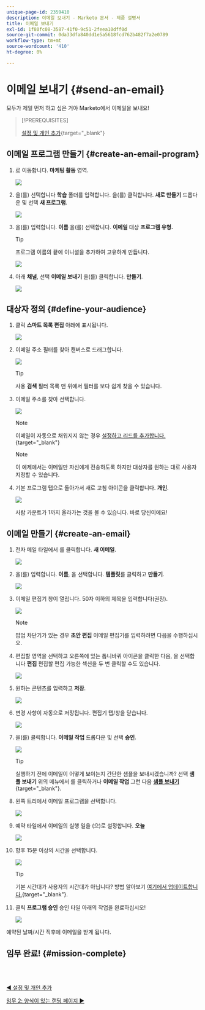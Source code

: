 ```yaml
---
unique-page-id: 2359410
description: 이메일 보내기 - Marketo 문서 - 제품 설명서
title: 이메일 보내기
exl-id: 1f80fc08-3587-41f0-9c51-2feea10dff0d
source-git-commit: 0da33dfa840dd1e5a5618fcd762b482f7a2e0789
workflow-type: tm+mt
source-wordcount: '410'
ht-degree: 0%

---
```


# 이메일 보내기 {#send-an-email}

모두가 제일 먼저 하고 싶은 거야 Marketo에서 이메일을 보내요!

>[!PREREQUISITES]
>
>[설정 및 개인 추가](/help/marketo/getting-started/quick-wins/get-set-up-and-add-a-person.md){target=&quot;_blank&quot;}

## 이메일 프로그램 만들기 {#create-an-email-program}

1. 로 이동합니다. **마케팅 활동** 영역.

   ![](assets/one-1.png)

1. 을(를) 선택합니다 **학습** 폴더를 입력합니다. 을(를) 클릭합니다. **새로 만들기** 드롭다운 및 선택 **새 프로그램**.

   ![](assets/two-1.png)

1. 을(를) 입력합니다. **이름** 을(를) 선택합니다. **이메일** 대상 **프로그램 유형.**

   >[!TIP]
   >
   >프로그램 이름의 끝에 이니셜을 추가하여 고유하게 만듭니다.

   ![](assets/three.png)

1. 아래 **채널**, 선택 **이메일 보내기** 을(를) 클릭합니다. **만들기**.

   ![](assets/image2015-3-2-16-3a25-3a18.png)

## 대상자 정의 {#define-your-audience}

1. 클릭 **스마트 목록 편집** 아래에 표시됩니다.

   ![](assets/five.png)

1. 이메일 주소 필터를 찾아 캔버스로 드래그합니다.

   ![](assets/six.png)

   >[!TIP]
   >
   >사용 **검색** 필터 목록 맨 위에서 필터를 보다 쉽게 찾을 수 있습니다.

1. 이메일 주소를 찾아 선택합니다.

   ![](assets/seven-1.png)

   >[!NOTE]
   >
   >이메일이 자동으로 채워지지 않는 경우 [설정하고 리드를 추가합니다.](/help/marketo/getting-started/quick-wins/get-set-up-and-add-a-person.md){target=&quot;_blank&quot;}

   >[!NOTE]
   >
   >이 예제에서는 이메일만 자신에게 전송하도록 하지만 대상자를 원하는 대로 사용자 지정할 수 있습니다.

1. 기본 프로그램 탭으로 돌아가서 새로 고침 아이콘을 클릭합니다. **개인**.

   ![](assets/refresh-icon.png)

   사람 카운트가 1까지 올라가는 것을 볼 수 있습니다. 바로 당신이에요!

## 이메일 만들기 {#create-an-email}

1. 전자 메일 타일에서 를 클릭합니다. **새 이메일**.

   ![](assets/image2014-9-8-15-3a10-3a47.png)

1. 을(를) 입력합니다. **이름**, 을 선택합니다. **템플릿**&#x200B;를 클릭하고 **만들기**.

   ![](assets/ten-1.png)

1. 이메일 편집기 창이 열립니다. 50자 이하의 제목을 입력합니다(권장).

   ![](assets/eleven.png)

   >[!NOTE]
   >
   >팝업 차단기가 있는 경우 **초안 편집** 이메일 편집기를 입력하려면 다음을 수행하십시오.

1. 편집할 영역을 선택하고 오른쪽에 있는 톱니바퀴 아이콘을 클릭한 다음, 을 선택합니다 **편집** 편집할 편집 가능한 섹션을 두 번 클릭할 수도 있습니다.

   ![](assets/twelve.png)

1. 원하는 콘텐츠를 입력하고 **저장**.

   ![](assets/thirteen.png)

1. 변경 사항이 자동으로 저장됩니다. 편집기 탭/창을 닫습니다.

   ![](assets/fourteen.png)

1. 을(를) 클릭합니다. **이메일 작업** 드롭다운 및 선택 **승인**.

   ![](assets/fifteen.png)

   >[!TIP]
   >
   >실행하기 전에 이메일이 어떻게 보이는지 간단한 샘플을 보내시겠습니까? 선택 **샘플 보내기** 위의 메뉴에서 를 클릭하거나 **이메일 작업** 그런 다음 [**샘플 보내기**](/help/marketo/product-docs/email-marketing/general/creating-an-email/send-a-sample-email.md){target=&quot;_blank&quot;}.

1. 왼쪽 트리에서 이메일 프로그램을 선택합니다.

   ![](assets/sixteen.png)

1. 예약 타일에서 이메일의 실행 일을 (으)로 설정합니다. **오늘**

   ![](assets/image2014-9-8-15-3a13-3a11.png)

1. 향후 15분 이상의 시간을 선택합니다.

   ![](assets/image2014-9-8-15-3a13-3a25.png)

   >[!TIP]
   >
   >기본 시간대가 사용자의 시간대가 아닙니다? 방법 알아보기 [여기에서 업데이트합니다.](/help/marketo/product-docs/administration/settings/select-your-language-locale-and-time-zone.md){target=&quot;_blank&quot;}.

1. 클릭 **프로그램 승인** 승인 타일 아래의 작업을 완료하십시오!

   ![](assets/image2014-9-8-15-3a13-3a34.png)

예약된 날짜/시간 직후에 이메일을 받게 됩니다.

## 임무 완료! {#mission-complete}

<br> 

[◄ 설정 및 개인 추가](/help/marketo/getting-started/quick-wins/get-set-up-and-add-a-person.md)

[임무 2: 양식이 있는 랜딩 페이지 ►](/help/marketo/getting-started/quick-wins/landing-page-with-a-form.md)
